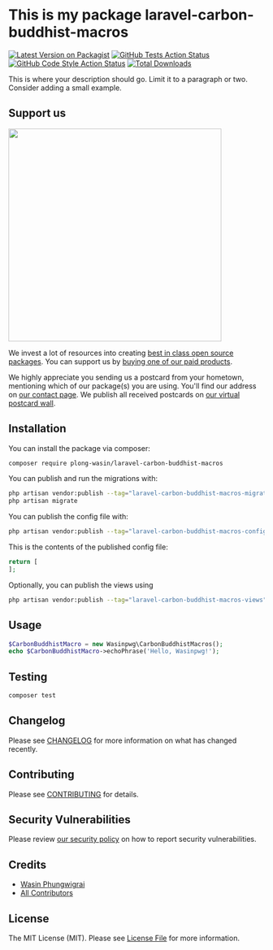 # This is my package laravel-carbon-buddhist-macros

[![Latest Version on Packagist](https://img.shields.io/packagist/v/plong-wasin/laravel-carbon-buddhist-macros.svg?style=flat-square)](https://packagist.org/packages/plong-wasin/laravel-carbon-buddhist-macros)
[![GitHub Tests Action Status](https://img.shields.io/github/actions/workflow/status/Plong-Wasin/laravel-carbon-buddhist-macros/run-tests.yml?branch=main&label=tests&style=flat-square)](https://github.com/Plong-Wasin/laravel-carbon-buddhist-macros/actions?query=workflow%3Arun-tests+branch%3Amain)
[![GitHub Code Style Action Status](https://img.shields.io/github/actions/workflow/status/Plong-Wasin/laravel-carbon-buddhist-macros/fix-php-code-style-issues.yml?branch=main&label=code%20style&style=flat-square)](https://github.com/Plong-Wasin/laravel-carbon-buddhist-macros/actions?query=workflow%3A"Fix+PHP+code+style+issues"+branch%3Amain)
[![Total Downloads](https://img.shields.io/packagist/dt/plong-wasin/laravel-carbon-buddhist-macros.svg?style=flat-square)](https://packagist.org/packages/plong-wasin/laravel-carbon-buddhist-macros)

This is where your description should go. Limit it to a paragraph or two. Consider adding a small example.

## Support us

[<img src="https://github-ads.s3.eu-central-1.amazonaws.com/laravel-carbon-buddhist-macros.jpg?t=1" width="419px" />](https://spatie.be/github-ad-click/laravel-carbon-buddhist-macros)

We invest a lot of resources into creating [best in class open source packages](https://spatie.be/open-source). You can support us by [buying one of our paid products](https://spatie.be/open-source/support-us).

We highly appreciate you sending us a postcard from your hometown, mentioning which of our package(s) you are using. You'll find our address on [our contact page](https://spatie.be/about-us). We publish all received postcards on [our virtual postcard wall](https://spatie.be/open-source/postcards).

## Installation

You can install the package via composer:

```bash
composer require plong-wasin/laravel-carbon-buddhist-macros
```

You can publish and run the migrations with:

```bash
php artisan vendor:publish --tag="laravel-carbon-buddhist-macros-migrations"
php artisan migrate
```

You can publish the config file with:

```bash
php artisan vendor:publish --tag="laravel-carbon-buddhist-macros-config"
```

This is the contents of the published config file:

```php
return [
];
```

Optionally, you can publish the views using

```bash
php artisan vendor:publish --tag="laravel-carbon-buddhist-macros-views"
```

## Usage

```php
$CarbonBuddhistMacro = new Wasinpwg\CarbonBuddhistMacros();
echo $CarbonBuddhistMacro->echoPhrase('Hello, Wasinpwg!');
```

## Testing

```bash
composer test
```

## Changelog

Please see [CHANGELOG](CHANGELOG.md) for more information on what has changed recently.

## Contributing

Please see [CONTRIBUTING](CONTRIBUTING.md) for details.

## Security Vulnerabilities

Please review [our security policy](../../security/policy) on how to report security vulnerabilities.

## Credits

- [Wasin Phungwigrai](https://github.com/Plong-Wasin)
- [All Contributors](../../contributors)

## License

The MIT License (MIT). Please see [License File](LICENSE.md) for more information.

